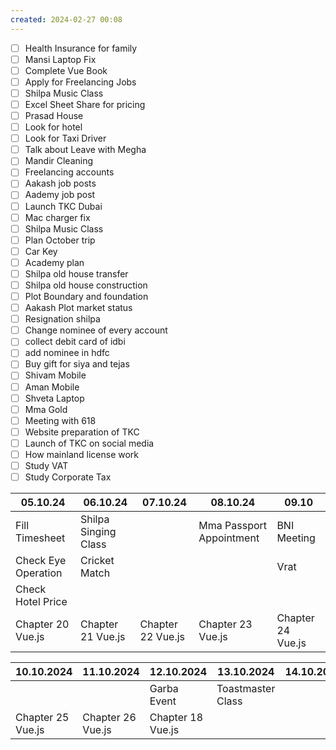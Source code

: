 ```yaml
---
created: 2024-02-27 00:08
---
```

- [ ] Health Insurance for family
- [ ] Mansi Laptop Fix 
- [ ] Complete Vue Book 
- [ ] Apply for Freelancing Jobs
- [ ] Shilpa Music Class 
- [ ] Excel Sheet Share for pricing
- [ ] Prasad House 
- [ ] Look for hotel 
- [ ] Look for Taxi Driver
- [ ] Talk about Leave with Megha
- [ ] Mandir Cleaning
- [ ] Freelancing accounts
- [ ] Aakash job posts
- [ ] Aademy job post
- [ ] Launch TKC Dubai
- [ ] Mac charger fix
- [ ] Shilpa Music Class 
- [ ] Plan October trip
- [ ] Car Key 
- [ ] Academy plan 
- [ ] Shilpa old house transfer
- [ ] Shilpa old house construction
- [ ] Plot Boundary and foundation 
- [ ] Aakash Plot market status
- [ ] Resignation shilpa
- [ ] Change nominee of every account
- [ ] collect debit card of idbi
- [ ] add nominee in hdfc 
- [ ] Buy gift for siya and tejas
- [ ] Shivam Mobile
- [ ] Aman Mobile
- [ ] Shveta Laptop
- [ ] Mma Gold
- [ ] Meeting with 618
- [ ] Website preparation of TKC
- [ ] Launch of TKC on social media
- [ ] How mainland license work
- [ ] Study VAT
- [ ] Study Corporate Tax

| 05.10.24            | 06.10.24             | 07.10.24          | 08.10.24                 | 09.10             |
| ------------------- | -------------------- | ----------------- | ------------------------ | ----------------- |
| Fill Timesheet      | Shilpa Singing Class |                   | Mma Passport Appointment | BNI Meeting       |
| Check Eye Operation | Cricket Match        |                   |                          | Vrat              |
| Check Hotel Price   |                      |                   |                          |                   |
| Chapter 20 Vue.js   | Chapter 21 Vue.js    | Chapter 22 Vue.js | Chapter 23 Vue.js        | Chapter 24 Vue.js |


| 10.10.2024        | 11.10.2024        | 12.10.2024        | 13.10.2024        | 14.10.2024 |
| ----------------- | ----------------- | ----------------- | ----------------- | ---------- |
|                   |                   | Garba Event       | Toastmaster Class |            |
| Chapter 25 Vue.js | Chapter 26 Vue.js | Chapter 18 Vue.js |                   |            |

